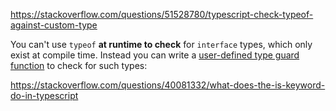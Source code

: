 https://stackoverflow.com/questions/51528780/typescript-check-typeof-against-custom-type

You can't use `typeof` **at runtime to check** for `interface` types, which only exist at compile time.  Instead you can write a [user-defined type guard function](https://www.typescriptlang.org/docs/handbook/2/narrowing.html#using-type-predicates) to check for such types:



https://stackoverflow.com/questions/40081332/what-does-the-is-keyword-do-in-typescript

